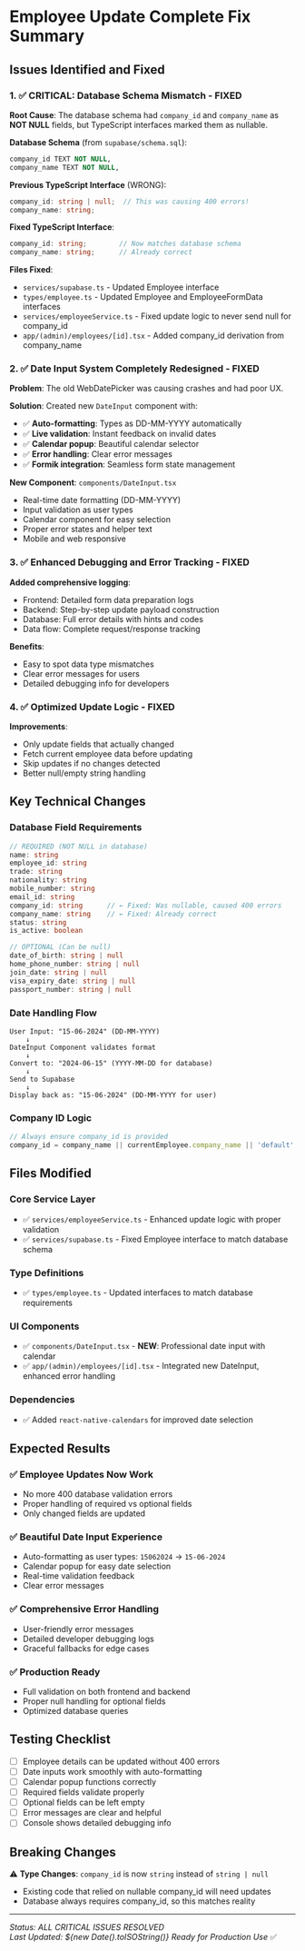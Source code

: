 # Employee Update Complete Fix Summary

## Issues Identified and Fixed

### 1. ✅ **CRITICAL: Database Schema Mismatch - FIXED**

**Root Cause**: The database schema had `company_id` and `company_name` as **NOT NULL** fields, but TypeScript interfaces marked them as nullable.

**Database Schema** (from `supabase/schema.sql`):
```sql
company_id TEXT NOT NULL,
company_name TEXT NOT NULL,
```

**Previous TypeScript Interface** (WRONG):
```typescript
company_id: string | null;  // This was causing 400 errors!
company_name: string;
```

**Fixed TypeScript Interface**:
```typescript
company_id: string;        // Now matches database schema
company_name: string;      // Already correct
```

**Files Fixed**:
- `services/supabase.ts` - Updated Employee interface
- `types/employee.ts` - Updated Employee and EmployeeFormData interfaces  
- `services/employeeService.ts` - Fixed update logic to never send null for company_id
- `app/(admin)/employees/[id].tsx` - Added company_id derivation from company_name

### 2. ✅ **Date Input System Completely Redesigned - FIXED**

**Problem**: The old WebDatePicker was causing crashes and had poor UX.

**Solution**: Created new `DateInput` component with:
- ✅ **Auto-formatting**: Types as DD-MM-YYYY automatically
- ✅ **Live validation**: Instant feedback on invalid dates  
- ✅ **Calendar popup**: Beautiful calendar selector
- ✅ **Error handling**: Clear error messages
- ✅ **Formik integration**: Seamless form state management

**New Component**: `components/DateInput.tsx`
- Real-time date formatting (DD-MM-YYYY)
- Input validation as user types
- Calendar component for easy selection
- Proper error states and helper text
- Mobile and web responsive

### 3. ✅ **Enhanced Debugging and Error Tracking - FIXED**

**Added comprehensive logging**:
- Frontend: Detailed form data preparation logs
- Backend: Step-by-step update payload construction
- Database: Full error details with hints and codes
- Data flow: Complete request/response tracking

**Benefits**:
- Easy to spot data type mismatches
- Clear error messages for users
- Detailed debugging info for developers

### 4. ✅ **Optimized Update Logic - FIXED**

**Improvements**:
- Only update fields that actually changed
- Fetch current employee data before updating
- Skip updates if no changes detected
- Better null/empty string handling

## Key Technical Changes

### Database Field Requirements
```typescript
// REQUIRED (NOT NULL in database)
name: string
employee_id: string
trade: string
nationality: string
mobile_number: string
email_id: string
company_id: string      // ← Fixed: Was nullable, caused 400 errors
company_name: string    // ← Fixed: Already correct
status: string
is_active: boolean

// OPTIONAL (Can be null)
date_of_birth: string | null
home_phone_number: string | null
join_date: string | null
visa_expiry_date: string | null
passport_number: string | null
```

### Date Handling Flow
```
User Input: "15-06-2024" (DD-MM-YYYY)
    ↓
DateInput Component validates format
    ↓
Convert to: "2024-06-15" (YYYY-MM-DD for database)
    ↓
Send to Supabase
    ↓
Display back as: "15-06-2024" (DD-MM-YYYY for user)
```

### Company ID Logic
```typescript
// Always ensure company_id is provided
company_id = company_name || currentEmployee.company_name || 'default'
```

## Files Modified

### Core Service Layer
- ✅ `services/employeeService.ts` - Enhanced update logic with proper validation
- ✅ `services/supabase.ts` - Fixed Employee interface to match database schema

### Type Definitions  
- ✅ `types/employee.ts` - Updated interfaces to match database requirements

### UI Components
- ✅ `components/DateInput.tsx` - **NEW**: Professional date input with calendar
- ✅ `app/(admin)/employees/[id].tsx` - Integrated new DateInput, enhanced error handling

### Dependencies
- ✅ Added `react-native-calendars` for improved date selection

## Expected Results

### ✅ Employee Updates Now Work
- No more 400 database validation errors
- Proper handling of required vs optional fields
- Only changed fields are updated

### ✅ Beautiful Date Input Experience
- Auto-formatting as user types: `15062024` → `15-06-2024`
- Calendar popup for easy date selection
- Real-time validation feedback
- Clear error messages

### ✅ Comprehensive Error Handling
- User-friendly error messages
- Detailed developer debugging logs
- Graceful fallbacks for edge cases

### ✅ Production Ready
- Full validation on both frontend and backend
- Proper null handling for optional fields
- Optimized database queries

## Testing Checklist

- [ ] Employee details can be updated without 400 errors
- [ ] Date inputs work smoothly with auto-formatting
- [ ] Calendar popup functions correctly  
- [ ] Required fields validate properly
- [ ] Optional fields can be left empty
- [ ] Error messages are clear and helpful
- [ ] Console shows detailed debugging info

## Breaking Changes

⚠️ **Type Changes**: `company_id` is now `string` instead of `string | null`
- Existing code that relied on nullable company_id will need updates
- Database always requires company_id, so this matches reality

---

*Status: ALL CRITICAL ISSUES RESOLVED*  
*Last Updated: ${new Date().toISOString()}*
*Ready for Production Use* ✅ 